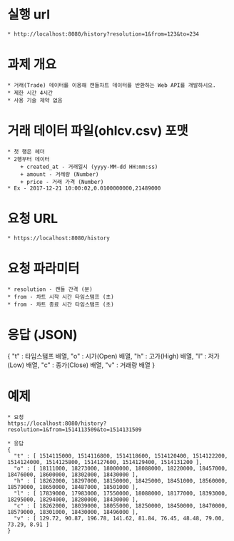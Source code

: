 # 실행 url
    * http://localhost:8080/history?resolution=1&from=123&to=234
    
# 과제 개요
    * 거래(Trade) 데이터를 이용해 캔들차트 데이터를 반환하는 Web API를 개발하시오.
    * 제한 시간 4시간
    * 사용 기술 제약 없음

# 거래 데이터 파일(ohlcv.csv) 포맷
    * 첫 행은 헤더
    * 2행부터 데이터
        + created_at - 거래일시 (yyyy-MM-dd HH:mm:ss)
        + amount - 거래량 (Number)
        + price - 거래 가격 (Number)
    * Ex - 2017-12-21 10:00:02,0.0100000000,21489000

# 요청 URL
    * https://localhost:8080/history

# 요청 파라미터
    * resolution - 캔들 간격 (분)
    * from - 차트 시작 시간 타임스탬프 (초)
    * from - 차트 종료 시간 타임스탬프 (초)

# 응답 (JSON)
{
  "t" : 타임스탬프 배열,
  "o" : 시가(Open) 배열,
  "h" : 고가(High) 배열,
  "l" : 저가(Low) 배열,
  "c" : 종가(Close) 배열,
  "v" : 거래량 배열
}

# 예제
    * 요청
    https://localhost:8080/history?resolution=1&from=1514113509&to=1514131509

    * 응답
    {
      "t" : [ 1514115000, 1514116800, 1514118600, 1514120400, 1514122200, 1514124000, 1514125800, 1514127600, 1514129400, 1514131200 ],
      "o" : [ 18111000, 18273000, 18000000, 18088000, 18220000, 18457000, 18476000, 18600000, 18302000, 18430000 ],
      "h" : [ 18262000, 18297000, 18150000, 18425000, 18451000, 18560000, 18579000, 18650000, 18487000, 18501000 ],
      "l" : [ 17839000, 17983000, 17550000, 18088000, 18177000, 18393000, 18295000, 18294000, 18280000, 18430000 ],
      "c" : [ 18262000, 18039000, 18055000, 18250000, 18450000, 18470000, 18579000, 18301000, 18430000, 18496000 ],
      "v" : [ 129.72, 90.87, 196.78, 141.62, 81.84, 76.45, 48.48, 79.00, 73.29, 8.91 ]
    }
